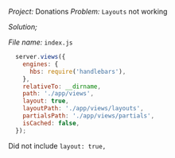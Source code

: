 *Project:* Donations
*Problem:* `Layouts` not working

*Solution;*

*File name:* `index.js`
```javascript
  server.views({
    engines: {
      hbs: require('handlebars'),
    },
    relativeTo: __dirname,
    path: './app/views',
    layout: true,
    layoutPath: './app/views/layouts',
    partialsPath: './app/views/partials',
    isCached: false,
  });
```
Did not include `layout: true,`

